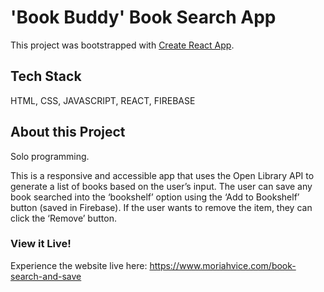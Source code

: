 # 'Book Buddy' Book Search App

This project was bootstrapped with [Create React App](https://github.com/facebook/create-react-app).

## Tech Stack

HTML, CSS, JAVASCRIPT, REACT, FIREBASE 

## About this Project
Solo programming. 

This is a responsive and accessible app that uses the Open Library API to generate a list of books based on the user’s input. The user can save any book searched into the ‘bookshelf’ option using the ‘Add to Bookshelf’ button (saved in Firebase). If the user wants to remove the item, they can click the ‘Remove’ button.

### View it Live!

Experience the website live here: https://www.moriahvice.com/book-search-and-save
